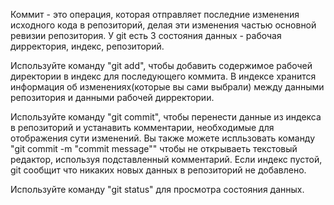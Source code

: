 Коммит - это операция, которая отправляет последние изменения исходного кода в репозиторий, делая эти изменения частью основной ревизии репозитория. У git есть 3 состояния данных - рабочая дирректория, индекс, репозиторий.

Используйте команду "git add", чтобы добавить содержимое рабочей директории в индекс для последующего коммита. В индексе хранится информация об изменениях(которые вы сами выбрали) между данными репозитория и данными рабочей дирректории.

Используйте команду "git commit", чтобы перенести данные из индекса в репозиторий и устанавить комментарии, необходимые для отображения сути изменений. Вы также можете испльзовать команду "git commit -m "commit message"" чтобы не открываеть текстовый редактор, используя подставленный комментарий. Если индекс пустой, git сообщит что никаких новых данных в репозиторий не добавлено.

Используйте команду "git status" для просмотра состояния данных.
